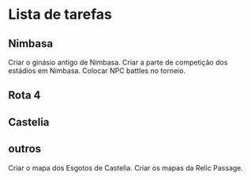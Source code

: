 # Lista de tarefas

<!--Comentários indicam o mais importante-->

## Nimbasa

<!--Colocar Pokémon de nível baixo no torneio.-->
Criar o ginásio antigo de Nimbasa.
Criar a parte de competição dos estádios em Nimbasa.
Colocar NPC battles no torneio.

## Rota 4

<!--Quest dos motoqueiros.-->
<!--Adicionar diálogos na Join Avenue.-->

## Castelia

<!--
Colocar os eventos na entrada do laboratório e nos laboratórios da professora Juniper e Carvalho.
Colocar os eventos nas passagens.
Criar mapas de Castelia.
Quest do apaixonado.
Quest das eleições.
-->

## outros

Criar o mapa dos Esgotos de Castelia.
Criar os mapas da Relic Passage.
